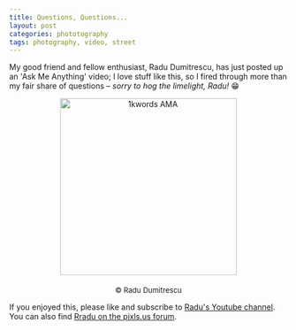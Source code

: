 ```yaml
---
title: Questions, Questions...
layout: post
categories: phototography
tags: photography, video, street 
---
```


My good friend and fellow enthusiast, Radu Dumitrescu, has just posted up an 'Ask Me Anything' video; I love stuff like this, so I fired through more than my fair share of questions – _sorry to hog the limelight, Radu!_ 😁

<div>
<center>
<style="padding-top: 15px;"
<a href="https://m.youtube.com/watch?v=ts2gEClrzuQ">
<img src="https://i.ytimg.com/vi/ts2gEClrzuQ/mqdefault.jpg" class="align-center" alt="1kwords AMA" width="320"></a>
</center>

<p style="text-align:center; padding-top: 5px;">
  <font size=" 2">
© Radu Dumitrescu
  </font>
</p>
</div>

If you enjoyed this, please like and subscribe to [Radu's Youtube channel](https://m.youtube.com/watch?si=pR9Odu9jrs0-HmrJ&v=ts2gEClrzuQ&feature=youtu.be). You can also find [Rradu on the pixls.us forum](https://discuss.pixls.us/u/zerosapte/summary).
